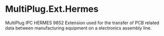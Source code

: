 # MultiPlug.Ext.Hermes
MultiPlug IPC HERMES 9852 Extension used for the transfer of PCB related data between manufacturing equipment on a electronics assembly line.
